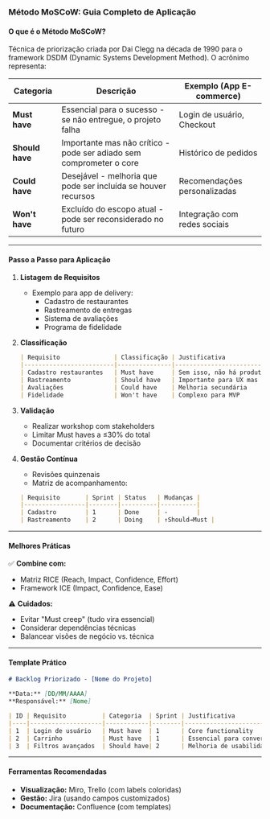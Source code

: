 ### **Método MoSCoW: Guia Completo de Aplicação**

#### **O que é o Método MoSCoW?**
Técnica de priorização criada por Dai Clegg na década de 1990 para o framework DSDM (Dynamic Systems Development Method). O acrônimo representa:

| Categoria    | Descrição                                                                 | Exemplo (App E-commerce)        |
|--------------|---------------------------------------------------------------------------|----------------------------------|
| **Must have** | Essencial para o sucesso - se não entregue, o projeto falha               | Login de usuário, Checkout       |
| **Should have** | Importante mas não crítico - pode ser adiado sem comprometer o core       | Histórico de pedidos             |
| **Could have** | Desejável - melhoria que pode ser incluída se houver recursos             | Recomendações personalizadas     |
| **Won't have** | Excluído do escopo atual - pode ser reconsiderado no futuro              | Integração com redes sociais     |

---

#### **Passo a Passo para Aplicação**

1. **Listagem de Requisitos**
   - Exemplo para app de delivery:
     - Cadastro de restaurantes
     - Rastreamento de entregas
     - Sistema de avaliações
     - Programa de fidelidade

2. **Classificação**
   ```markdown
   | Requisito               | Classificação | Justificativa                          |
   |-------------------------|---------------|----------------------------------------|
   | Cadastro restaurantes   | Must have     | Sem isso, não há produto               |
   | Rastreamento            | Should have   | Importante para UX mas não essencial   |
   | Avaliações              | Could have    | Melhoria secundária                    |
   | Fidelidade              | Won't have    | Complexo para MVP                      |
   ```

3. **Validação**
   - Realizar workshop com stakeholders
   - Limitar Must haves a ≤30% do total
   - Documentar critérios de decisão

4. **Gestão Contínua**
   - Revisões quinzenais
   - Matriz de acompanhamento:
   ```markdown
   | Requisito       | Sprint | Status   | Mudanças |
   |-----------------|--------|----------|----------|
   | Cadastro        | 1      | Done     | -        |
   | Rastreamento    | 2      | Doing    | ↑Should→Must |
   ```

---

#### **Melhores Práticas**
✅ **Combine com:**
   - Matriz RICE (Reach, Impact, Confidence, Effort)
   - Framework ICE (Impact, Confidence, Ease)

⚠️ **Cuidados:**
   - Evitar "Must creep" (tudo vira essencial)
   - Considerar dependências técnicas
   - Balancear visões de negócio vs. técnica

---

#### **Template Prático**
```markdown
# Backlog Priorizado - [Nome do Projeto]

**Data:** [DD/MM/AAAA]  
**Responsável:** [Nome]

| ID | Requisito          | Categoria  | Sprint | Justificativa                  |
|----|--------------------|------------|--------|--------------------------------|
| 1  | Login de usuário   | Must have  | 1      | Core functionality             |
| 2  | Carrinho           | Must have  | 1      | Essencial para conversão       |
| 3  | Filtros avançados  | Should have| 2      | Melhoria de usabilidade        |
```

---

#### **Ferramentas Recomendadas**
- **Visualização:** Miro, Trello (com labels coloridas)
- **Gestão:** Jira (usando campos customizados)
- **Documentação:** Confluence (com templates)
